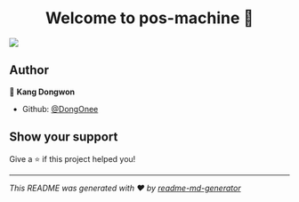 <h1 align="center">Welcome to pos-machine 👋</h1>
<p>
  <img src="https://img.shields.io/badge/version-0.0.0-blue.svg?cacheSeconds=2592000" />
</p>

## Author

👤 **Kang Dongwon**

* Github: [@DongOnee](https://github.com/DongOnee)

## Show your support

Give a ⭐️ if this project helped you!

***
_This README was generated with ❤️ by [readme-md-generator](https://github.com/kefranabg/readme-md-generator)_